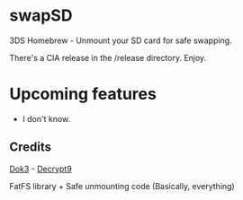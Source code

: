 # swapSD
3DS Homebrew - Unmount your SD card for safe swapping.

There's a CIA release in the /release directory. Enjoy.

# Upcoming features
* I don't know. 

## Credits
[Dok3](https://github.com/d0k3) - [Decrypt9](https://github.com/d0k3/Decrypt9WIP)

  FatFS library + Safe unmounting code (Basically, everything)
